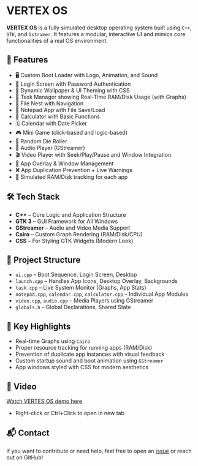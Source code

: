 VERTEX OS
=========

**VERTEX OS** is a fully simulated desktop operating system built using `C++`, `GTK`, and `Gstramer`. It features a modular, interactive UI and mimics core functionalities of a real OS environment.

🚀 Features
-----------

*   🖥️ Custom Boot Loader with Logo, Animation, and Sound
*   🔐 Login Screen with Password Authentication
*   🌌 Dynamic Wallpaper & UI Theming with CSS
*   🧠 Task Manager showing Real-Time RAM/Disk Usage (with Graphs)
*   📁 File Nest with Navigation
*   📝 Notepad App with File Save/Load
*   🧮 Calculator with Basic Functions
*   🗓️ Calendar with Date Picker
*   🎮 Mini Game (click-based and logic-based)
*   🎲 Random Die Roller 
*   🎵 Audio Player (GStreamer)
*   🎬 Video Player with Seek/Play/Pause and Window Integration
*   🧼 App Overlay & Window Management
*   ❌ App Duplication Prevention + Live Warnings
*   🧠 Simulated RAM/Disk tracking for each app

🛠️ Tech Stack
--------------

*   **C++** – Core Logic and Application Structure
*   **GTK 3** – GUI Framework for All Windows
*   **GStreamer** – Audio and Video Media Support
*   **Cairo** – Custom Graph Rendering (RAM/Disk/CPU)
*   **CSS** – For Styling GTK Widgets (Modern Look)

📂 Project Structure
--------------------

*   `ui.cpp` – Boot Sequence, Login Screen, Desktop
*   `launch.cpp` – Handles App Icons, Desktop Overlay, Backgrounds
*   `task.cpp` – Live System Monitor (Graphs, App Stats)
*   `notepad.cpp`, `calendar.cpp`, `calculator.cpp` – Individual App Modules
*   `video.cpp`, `audio.cpp` – Media Players using GStreamer
*   `globals.h` – Global Declarations, Shared State

📌 Key Highlights
-----------------

*   Real-time Graphs using `Cairo`
*   Proper resource tracking for running apps (RAM/Disk)
*   Prevention of duplicate app instances with visual feedback
*   Custom startup sound and boot animation using `GStreamer`
*   App windows styled with CSS for modern aesthetics

📸 Video
--------------
[Watch VERTES OS demo here](https://screenrec.com/share/MFsSiD8aGh)
*   Right-click or Ctrl+Click to open in new tab

📬 Contact
----------

If you want to contribute or need help, feel free to open an [issue](https://github.com/your-username/vertex-os/issues) or reach out on GitHub!
